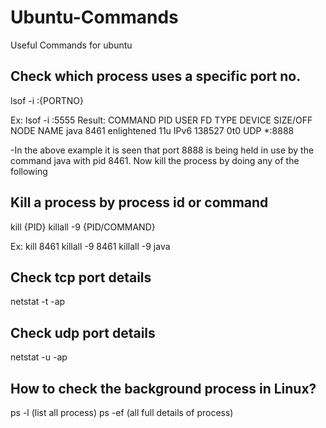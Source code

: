 # Ubuntu-Commands
Useful Commands for ubuntu

Check which process uses a specific port no.
-------------------------------------------------
lsof -i :{PORTNO}

Ex: lsof -i :5555
Result: 
COMMAND  PID        USER   FD   TYPE DEVICE SIZE/OFF NODE NAME
java    8461 enlightened   11u  IPv6 138527      0t0  UDP *:8888

-In the above example it is seen that port 8888 is being held in use by the command java with pid 8461.
Now kill the process by doing any of the following

Kill a process by process id or command
-------------------------------------------------
kill {PID}
killall -9 {PID/COMMAND}

Ex: kill 8461
    killall -9 8461
    killall -9 java

Check tcp port details
-------------------------------------------------

netstat -t -ap

Check udp port details
-------------------------------------------------

netstat -u -ap

How to check the background process in Linux?
-------------------------------------------------

ps -l (list all process)
ps -ef (all full details of process)